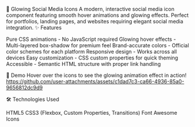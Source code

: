🌟 Glowing Social Media Icons
A modern, interactive social media icon component featuring smooth hover animations and glowing effects. Perfect for portfolios, landing pages, and websites requiring elegant social media integration.
✨ Features

Pure CSS animations - No JavaScript required
Glowing hover effects - Multi-layered box-shadow for premium feel
Brand-accurate colors - Official color schemes for each platform
Responsive design - Works across all devices
Easy customization - CSS custom properties for quick theming
Accessible - Semantic HTML structure with proper link handling

🚀 Demo
Hover over the icons to see the glowing animation effect in action!
https://github.com/user-attachments/assets/c1dad7c3-ca66-4936-85a0-9656812dc9d9




🛠️ Technologies Used

HTML5
CSS3 (Flexbox, Custom Properties, Transitions)
Font Awesome Icons
